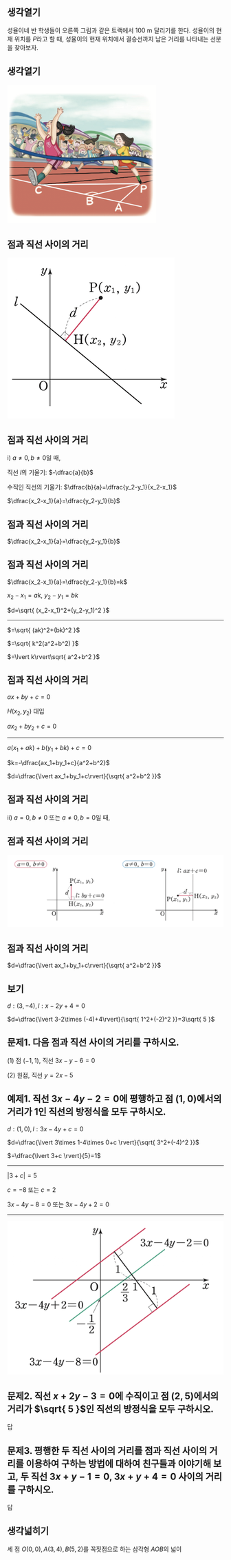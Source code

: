 
## 생각열기

성율이네 반 학생들이 오른쪽 그림과 같은 트랙에서 100 m 달리기를 한다. 성율이의 현재 위치를 $P$라고 할 때, 성율이의 현재 위치에서 결승선까지 남은 거리를 나타내는 선분을 찾아보자.

## 생각열기

![](Pasted%20image%2020250724220209.png)

## 점과 직선 사이의 거리

![](Pasted%20image%2020250724220615.png)

## 점과 직선 사이의 거리

$\text{i) }a\neq 0, b\neq 0$일 때,

직선 $l$의 기울기: $-\dfrac{a}{b}$

수직인 직선의 기울기: $\dfrac{b}{a}=\dfrac{y_2-y_1}{x_2-x_1}$

$\dfrac{x_2-x_1}{a}=\dfrac{y_2-y_1}{b}$

## 점과 직선 사이의 거리

$\dfrac{x_2-x_1}{a}=\dfrac{y_2-y_1}{b}$

## 점과 직선 사이의 거리

$\dfrac{x_2-x_1}{a}=\dfrac{y_2-y_1}{b}=k$

$x_2-x_1=ak$, $y_2-y_1=bk$

$d=\sqrt{ (x_2-x_1)^2+(y_2-y_1)^2 }$

---

$=\sqrt{ (ak)^2+(bk)^2 }$

$=\sqrt{ k^2(a^2+b^2) }$

$=\lvert k\rvert\sqrt{ a^2+b^2 }$

## 점과 직선 사이의 거리

$ax+by+c=0$

$H(x_2, y_2)$ 대입

$ax_2+by_2+c=0$

---

$a(x_1+ak)+b(y_1+bk)+c=0$

$k=-\dfrac{ax_1+by_1+c}{a^2+b^2}$

$d=\dfrac{\lvert ax_1+by_1+c\rvert}{\sqrt{ a^2+b^2 }}$

## 점과 직선 사이의 거리

$\text{ii) }a= 0, b\neq 0$ 또는 $a\neq 0, b=0$일 때,

## 점과 직선 사이의 거리

![](Pasted%20image%2020250724224934.png)

## 점과 직선 사이의 거리

$d=\dfrac{\lvert ax_1+by_1+c\rvert}{\sqrt{ a^2+b^2 }}$

## 보기

$d: (3, -4), l:x-2y+4=0$

$d=\dfrac{\lvert 3-2\times (-4)+4\rvert}{\sqrt{ 1^2+(-2)^2 }}=3\sqrt{ 5 }$

## 문제1. 다음 점과 직선 사이의 거리를 구하시오. 

(1) 점 $(-1, 1)$, 직선 $3x-y-6=0$

(2) 원점, 직선 $y=2x-5$

## 예제1. 직선 $3x-4y-2=0$에 평행하고 점 $(1, 0)$에서의 거리가 $1$인 직선의 방정식을 모두 구하시오. 

$d:(1, 0), l:3x-4y+c=0$

$d=\dfrac{\lvert 3\times 1-4\times 0+c \rvert}{\sqrt{ 3^2+(-4)^2 }}$

$=\dfrac{\lvert 3+c \rvert}{5}=1$

---

$\lvert 3+c \rvert=5$

$c=-8$ 또는 $c=2$

$3x-4y-8=0$ 또는 $3x-4y+2=0$

---

![](Pasted%20image%2020250724231111.png)

## 문제2. 직선 $x+2y-3=0$에 수직이고 점 $(2, 5)$에서의 거리가 $\sqrt{ 5 }$인 직선의 방정식을 모두 구하시오. 

답

## 문제3. 평행한 두 직선 사이의 거리를 점과 직선 사이의 거리를 이용하여 구하는 방법에 대하여 친구들과 이야기해 보고, 두 직선 $3x+y-1=0$, $3x+y+4=0$ 사이의 거리를 구하시오. 

답

## 생각넓히기

세 점 $O(0, 0), A(3, 4), B(5, 2)$를 꼭짓점으로 하는 삼각형 $AOB$의 넓이

